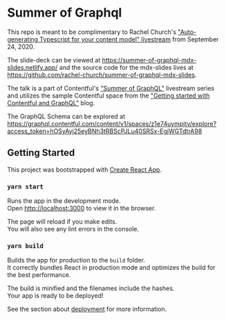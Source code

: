 # Summer of Graphql

This repo is meant to be complimentary to Rachel Church's ["Auto-generating Typescript for your content model" livestream](https://www.youtube.com/watch?v=vU6G7cIaNqE&feature=youtu.be&ab_channel=Contentful)  from September 24, 2020.

The slide-deck can be viewed at <https://summer-of-graphql-mdx-slides.netlify.app/> and the source code for the mdx-slides lives at <https://github.com/rachel-church/summer-of-graphql-mdx-slides>.

The talk is a part of Contentful's ["Summer of GraphQL"](https://www.contentful.com/blog/2020/08/07/its-the-summer-of-graphql-livestreams-contentful/) livestream series and utilizes the sample Contentful space from the ["Getting started with Contentful and GraphQL"](https://www.contentful.com/blog/2020/09/16/getting-started-with-contentful-and-graphql/) blog.

The GraphQL Schema can be explored at <https://graphql.contentful.com/content/v1/spaces/z1e74uympjtv/explore?access_token=hOSyAyj25eyBNh3tRBScPJLu40SRSx-EgjWGTdtrA98>

## Getting Started
This project was bootstrapped with [Create React App](https://github.com/facebook/create-react-app).

### `yarn start`

Runs the app in the development mode.<br />
Open [http://localhost:3000](http://localhost:3000) to view it in the browser.

The page will reload if you make edits.<br />
You will also see any lint errors in the console.

### `yarn build`

Builds the app for production to the `build` folder.<br />
It correctly bundles React in production mode and optimizes the build for the best performance.

The build is minified and the filenames include the hashes.<br />
Your app is ready to be deployed!

See the section about [deployment](https://facebook.github.io/create-react-app/docs/deployment) for more information.
